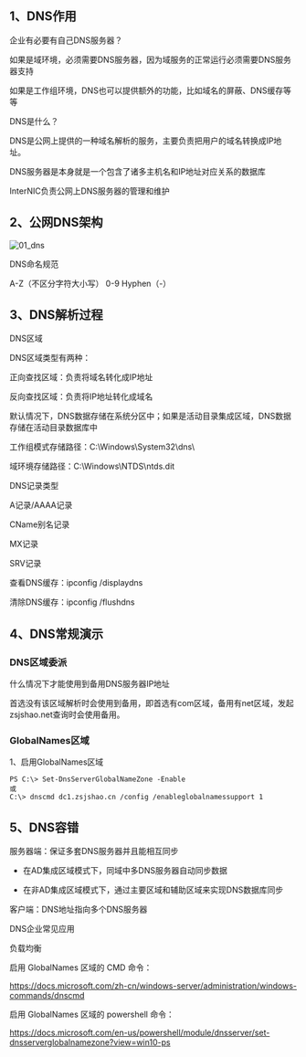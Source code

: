 ## 1、DNS作用

企业有必要有自己DNS服务器？

如果是域环境，必须需要DNS服务器，因为域服务的正常运行必须需要DNS服务器支持

如果是工作组环境，DNS也可以提供额外的功能，比如域名的屏蔽、DNS缓存等等

DNS是什么？

DNS是公网上提供的一种域名解析的服务，主要负责把用户的域名转换成IP地址。

DNS服务器是本身就是一个包含了诸多主机名和IP地址对应关系的数据库

InterNIC负责公网上DNS服务器的管理和维护

## 2、公网DNS架构

![01_dns](http://images.zsjshao.cn/images/linux_basic/22-dns/01_dns.png)

DNS命名规范

A-Z（不区分字符大小写）  0-9 Hyphen（-）

## 3、DNS解析过程

DNS区域

DNS区域类型有两种：

正向查找区域：负责将域名转化成IP地址

反向查找区域：负责将IP地址转化成域名

默认情况下，DNS数据存储在系统分区中；如果是活动目录集成区域，DNS数据存储在活动目录数据库中



工作组模式存储路径：C:\Windows\System32\dns\

域环境存储路径：C:\Windows\NTDS\ntds.dit



DNS记录类型

A记录/AAAA记录

CName别名记录

MX记录

SRV记录



查看DNS缓存：ipconfig /displaydns

清除DNS缓存：ipconfig /flushdns

## 4、DNS常规演示

### DNS区域委派





什么情况下才能使用到备用DNS服务器IP地址

首选没有该区域解析时会使用到备用，即首选有com区域，备用有net区域，发起zsjshao.net查询时会使用备用。

### GlobalNames区域

1、启用GlobalNames区域

```
PS C:\> Set-DnsServerGlobalNameZone -Enable
或
C:\> dnscmd dc1.zsjshao.cn /config /enableglobalnamessupport 1
```





## 5、DNS容错

服务器端：保证多套DNS服务器并且能相互同步

- 在AD集成区域模式下，同域中多DNS服务器自动同步数据

- 在非AD集成区域模式下，通过主要区域和辅助区域来实现DNS数据库同步

客户端：DNS地址指向多个DNS服务器



DNS企业常见应用

负载均衡



启用 GlobalNames 区域的 CMD 命令：

https://docs.microsoft.com/zh-cn/windows-server/administration/windows-commands/dnscmd

启用 GlobalNames 区域的 powershell 命令：

https://docs.microsoft.com/en-us/powershell/module/dnsserver/set-dnsserverglobalnamezone?view=win10-ps
